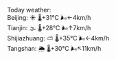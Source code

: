 Today weather:  
Beijing: ☀️   🌡️+31°C 🌬️←4km/h  
Tianjin: 🌫  🌡️+28°C 🌬️↑7km/h  
Shijiazhuang: ⛅️  🌡️+35°C 🌬️←4km/h  
Tangshan: 🌦   🌡️+30°C 🌬️↖11km/h  
